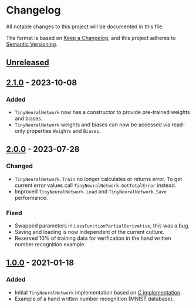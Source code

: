 # Changelog

All notable changes to this project will be documented in this file.

The format is based on [Keep a Changelog](https://keepachangelog.com/en/1.1.0/),
and this project adheres to [Semantic Versioning](https://semver.org/spec/v2.0.0.html).

## [Unreleased]


## [2.1.0] - 2023-10-08

### Added

- `TinyNeuralNetwork` now has a constructor to provide pre-trained weights and biases.
- `TinyNeuralNetwork` weights and biases can now be accessed via read-only properties `Weights` and `Biases`.

## [2.0.0] - 2023-07-28

### Changed

- `TinyNeuralNetwork.Train` no longer calculates or returns error. To get current error values call `TinyNeuralNetwork.GetTotalError` instead.
- Improved `TinyNeuralNetwork.Load` and `TinyNeuralNetwork.Save` performance.

### Fixed

- Swapped parameters in `LossFunctionPartialDerivative`, this was a bug.
- Saving and loading is now independent of the current culture.
- Reserved 10% of training data for verification in the hand written number recognition example.

## [1.0.0] - 2021-01-18

### Added

- Initial `TinyNeuralNetwork` implementation based on [C implementation].
- Example of a hand written number recognition (MNIST database).

[unreleased]: https://github.com/lawrence-laz/tinn-dotnet/compare/v2.1.0...HEAD
[2.1.0]: https://github.com/lawrence-laz/tinn-dotnet/compare/v2.0.0...v2.1.0
[2.0.0]: https://github.com/lawrence-laz/tinn-dotnet/compare/v1.0.0...v2.0.0
[1.0.0]: https://github.com/lawrence-laz/tinn-dotnet/compare/v0.3.0...v1.0.0
[C implementation]: https://github.com/glouw/tinn
